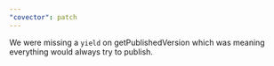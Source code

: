 ```yaml
---
"covector": patch
---
```


We were missing a `yield` on getPublishedVersion which was meaning everything would always try to publish.
